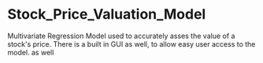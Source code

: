 # Stock_Price_Valuation_Model
Multivariate Regression Model used to accurately asses the value of a stock's price. There is a built in GUI as well, to allow easy user access to the model. as well
